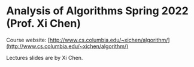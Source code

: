 # Analysis of Algorithms Spring 2022 (Prof. Xi Chen)

Course website: [http://www.cs.columbia.edu/~xichen/algorithm/](http://www.cs.columbia.edu/~xichen/algorithm/)

Lectures slides are by Xi Chen.
